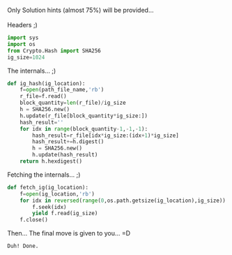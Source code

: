 Only Solution hints (almost 75%) will be provided... 
<br><br>
Headers ;)
```py
import sys    
import os    
from Crypto.Hash import SHA256    
ig_size=1024  
```
The internals... ;)
```py
def ig_hash(ig_location):    
    f=open(path_file_name,'rb')    
    r_file=f.read()    
    block_quantity=len(r_file)/ig_size   
    h = SHA256.new()    
    h.update(r_file[block_quantity*ig_size:])    
    hash_result=''    
    for idx in range(block_quantity-1,-1,-1):    
        hash_result=r_file[idx*ig_size:(idx+1)*ig_size]    
        hash_result+=h.digest()    
        h = SHA256.new()    
        h.update(hash_result)    
    return h.hexdigest()
```
Fetching the internals... ;)
```py
def fetch_ig(ig_location):    
    f=open(ig_location,'rb')    
    for idx in reversed(range(0,os.path.getsize(ig_location),ig_size)):    
        f.seek(idx)    
        yield f.read(ig_size)    
    f.close()
```
Then... The final move is given to you... =D
```
Duh! Done.
```

